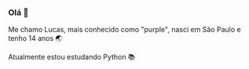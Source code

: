 ### Olá 👋

Me chamo Lucas, mais conhecido como "purple", nasci em São Paulo e tenho 14 anos 🌏

Atualmente estou estudando Python 📚
